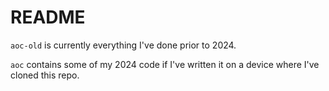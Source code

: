 # README

`aoc-old` is currently everything I've done prior to 2024. 

`aoc` contains some of my 2024 code if I've written it on a device where I've cloned this repo.

